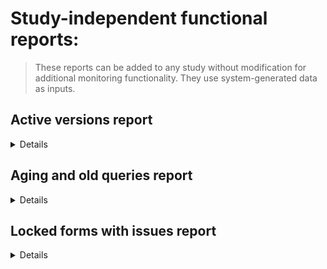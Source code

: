# Study-independent functional reports:

> These reports can be added to any study without modification for additional monitoring functionality. They use system-generated data as inputs. 

## Active versions report
<details>
  
### Purpose
Identify all active design versions across implemented forms. 
This assists:
- Designers/support when debugging issues in studies that may result from inconsistent versioning between patients, as this information is typically found in data exports which contain sensitive information. 
- Administrators who will be implementing version updates or revisions.
- Designers who may need to implement revisions across design versions.

### Source Data/required data inputs:
- `edcData`
- `metadata$FormDef`

### Output:
Creates a table showing the number of instantiated forms of each design version, where each form is a column, and each design version as a row. 
</details>

## Aging and old queries report
<details>
  
### Purpose
Gives an overview of queries and time spent in various states to assist in the identification of bottlenecks or red flags.

### Source Data/required data inputs:
- `edcData$ProcessedQueries`

### Output:
Creates a table with a query per row and columns detailing what was queried, query type, status, age, and time spent in various states.
</details>

## Locked forms with issues report
<details>
### Purpose
Provides a list of forms that will require unlocking for issue resolution, including unanswered queries, unconfirmed missing data and forms pending upgrade.

### Source Data/required data inputs:
- `edcData$ReviewStatus`
- `edcData$Queries`

### Output:
Creates a table with showing an the number of open queries, unconfirmed missing data points and if a form upgrade is pending alongside form details. Each row represents a form instance (form per subject per event, etc.) that has has queries and is locked.
</details>
